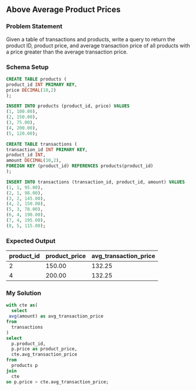 ## Above Average Product Prices

### Problem Statement
Given a table of transactions and products, write a query to return the product ID, product price, and average transaction price of all products with a price greater than the average transaction price.

### Schema Setup
```sql
CREATE TABLE products (
product_id INT PRIMARY KEY,
price DECIMAL(10,2)
);

INSERT INTO products (product_id, price) VALUES
(1, 100.00),
(2, 150.00),
(3, 75.00),
(4, 200.00),
(5, 120.00);

CREATE TABLE transactions (
transaction_id INT PRIMARY KEY,
product_id INT,
amount DECIMAL(10,2),
FOREIGN KEY (product_id) REFERENCES products(product_id)
);

INSERT INTO transactions (transaction_id, product_id, amount) VALUES
(1, 1, 95.00),
(2, 1, 98.00),
(3, 2, 145.00),
(4, 2, 150.00),
(5, 3, 70.00),
(6, 4, 190.00),
(7, 4, 195.00),
(8, 5, 115.00);
```
### Expected Output

product_id |  product_price  |  avg_transaction_price 
-- |  -- | -- |
2   | 150.00 | 132.25
4   | 200.00 | 132.25

### My Solution
```sql
with cte as(
  select 
 avg(amount) as avg_transaction_price 
from 
  transactions 
)
select 
  p.product_id,
  p.price as product_price,
  cte.avg_transaction_price
from 
  products p 
join 
  cte 
on p.price > cte.avg_transaction_price;
```
